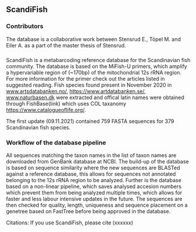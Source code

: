## ScandiFish
### Contributors
The database is a collaborative work between Stensrud E., Töpel M. and Eiler A. as a part of the master thesis of Stensrud.

### 
ScandiFish is a metabarcoding reference database for the Scandinavian fish community.
The database is based on the MiFish-U primers, which amplify a hypervariable region of (~170bp) of the mitochondrial 12s rRNA region.
For more information for the primer check out the articles listed in suggested reading.
Fish species found present in November 2020 in www.artsdatabanken.no/, https://www.artdatabanken.se/, www.naturbasen.dk were extracted and offical latin names were obtained through FishBase(link) which uses COL taxanomy https://www.catalogueoflife.org/.

The first update (09.11.2021) contained 759 FASTA sequences for 379 Scandinavian fish species.

### Workflow of the database pipeline
All sequences matching the taxon names in the list of taxon names are downloaded from GenBank database at NCBI.
The build-up of the database is based on sequence similarity where the new sequences are BLASTed against a reference database, this allows for sequences not annotated belonging to the 12s rRNA region to be analyzed.
Further is the database based on a non-linear pipeline, which saves analysed accesion numbers which prevent them from being analyzed multiple times, which allows for faster and less labour intensive updates in the future.
The sequences are then checked for quality, length, uniqueness and sequence placement on a genetree based on FastTree before being approved in the database.



Citations: If you use ScandiFish, please cite (xxxxxx)
